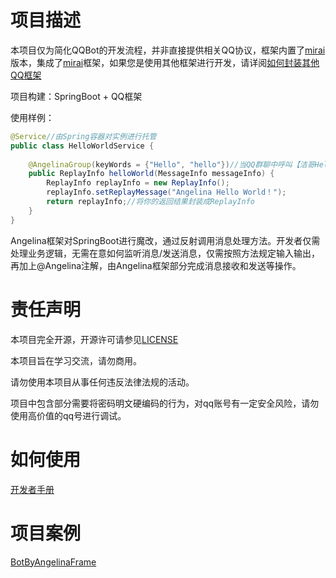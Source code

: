# 项目描述

本项目仅为简化QQBot的开发流程，并非直接提供相关QQ协议，框架内置了[mirai](https://github.com/mamoe/mirai)版本，集成了[mirai](https://github.com/mamoe/mirai)框架，如果您是使用其他框架进行开发，请详阅[如何封装其他QQ框架]()

项目构建：SpringBoot + QQ框架

使用样例：

```java
@Service//由Spring容器对实例进行托管
public class HelloWorldService {
    
    @AngelinaGroup(keyWords = {"Hello", "hello"})//当QQ群聊中呼叫【洁哥Hello】或【洁哥hello】时，调用该方法
    public ReplayInfo helloWorld(MessageInfo messageInfo) {
        ReplayInfo replayInfo = new ReplayInfo();
        replayInfo.setReplayMessage("Angelina Hello World！");
        return replayInfo;//将你的返回结果封装成ReplayInfo
    }
}
```

Angelina框架对SpringBoot进行魔改，通过反射调用消息处理方法。开发者仅需处理业务逻辑，无需在意如何监听消息/发送消息，仅需按照方法规定输入输出，再加上@Angelina注解，由Angelina框架部分完成消息接收和发送等操作。


# 责任声明

本项目完全开源，开源许可请参见[LICENSE](https://github.com/Strelizia02/AngelinaFrame/blob/master/LICENSE)

本项目旨在学习交流，请勿商用。

请勿使用本项目从事任何违反法律法规的活动。

项目中包含部分需要将密码明文硬编码的行为，对qq账号有一定安全风险，请勿使用高价值的qq号进行调试。

# 如何使用

[开发者手册]()

# 项目案例

[BotByAngelinaFrame]()
